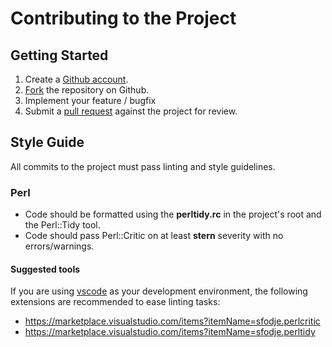 # Contributing to the Project

## Getting Started

1. Create a [Github account](https://github.com/signup/free).
2. [Fork](https://help.github.com/articles/fork-a-repo/) the repository on Github.
3. Implement your feature / bugfix
4. Submit a [pull request](https://help.github.com/articles/creating-a-pull-request/) against the project for review.

## Style Guide

All commits to the project must pass linting and style guidelines. 

### Perl
- Code should be formatted using the **perltidy.rc** in the project's root and the Perl::Tidy tool.
- Code should pass Perl::Critic on at least **stern** severity with no errors/warnings.

#### Suggested tools
If you are using [vscode](https://code.visualstudio.com/) as your development environment, the following extensions are recommended to ease linting tasks:
- https://marketplace.visualstudio.com/items?itemName=sfodje.perlcritic
- https://marketplace.visualstudio.com/items?itemName=sfodje.perltidy



